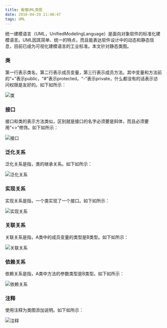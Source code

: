 ```yaml
---
title: 看懂UML类图
date: 2016-04-29 11:48:47
tags: UML
---
```


统一建模语言（UML，UnifiedModelingLanguage）是面向对象软件的标准化建模语言。UML因其简单、统一的特点，而且能表达软件设计中的动态和静态信息，目前已成为可视化建模语言的工业标准。本文针对静态类图。

<!--more-->

### 类

第一行表示类名，第二行表示成员变量，第三行表示成员方法。其中变量和方法前的“+”表示public，“#”表示protected，“-”表示private，什么都没有的话表示访问权限是友好的。如下如所示：

![类](http://7q5ctm.com1.z0.glb.clouddn.com/uml-%E7%B1%BB.png)

### 接口

接口和类的表示方法类似，区别就是接口的名字必须要是斜体，而且必须要用“<<interface>>”修饰。如下如所示：

![接口](http://7q5ctm.com1.z0.glb.clouddn.com/uml-%E6%8E%A5%E5%8F%A3.png)

### 泛化关系

泛化关系是指，类的继承关系。如下如所示：

![泛化关系](http://7q5ctm.com1.z0.glb.clouddn.com/uml-%E6%B3%9B%E5%8C%96.png)

### 实现关系

实现关系是指，一个类实现了一个接口。如下如所示：

![实现关系](http://7q5ctm.com1.z0.glb.clouddn.com/uml-%E5%AE%9E%E7%8E%B0.png)

### 关联关系

关联关系是指，A类中的成员变量的类型是B类型。如下如所示：

![关联关系](http://7q5ctm.com1.z0.glb.clouddn.com/uml-%E5%85%B3%E8%81%94.png)

### 依赖关系

依赖关系是指，A类中方法的参数类型是B类型。如下如所示：

![依赖关系](http://7q5ctm.com1.z0.glb.clouddn.com/uml-%E4%BE%9D%E8%B5%96.png)

### 注释

使用注释为类图添加说明。如下如所示：

![注释](http://7q5ctm.com1.z0.glb.clouddn.com/uml-%E6%B3%A8%E9%87%8A.png)
